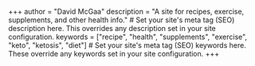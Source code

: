 +++
author = "David McGaa"
description = "A site for recipes, exercise, supplements, and other health info." # Set your site's meta tag (SEO) description here. This overrides any description set in your site configuration.
keywords = ["recipe", "health", "supplements", "exercise", "keto", "ketosis", "diet"] # Set your site's meta tag (SEO) keywords here. These override any keywords set in your site configuration.
+++

